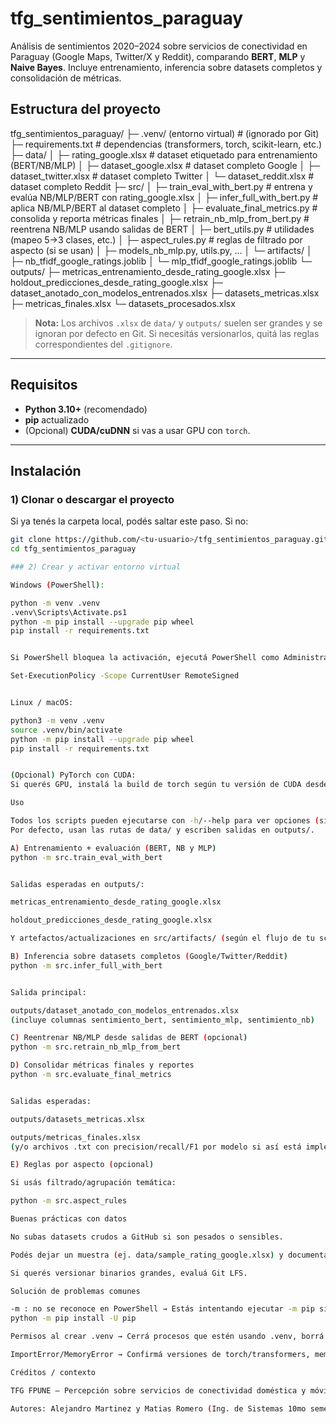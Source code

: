 # tfg_sentimientos_paraguay

Análisis de sentimientos 2020–2024 sobre servicios de conectividad en Paraguay (Google Maps, Twitter/X y Reddit), comparando **BERT**, **MLP** y **Naive Bayes**. Incluye entrenamiento, inferencia sobre datasets completos y consolidación de métricas.

## Estructura del proyecto

tfg_sentimientos_paraguay/
├─ .venv/ (entorno virtual) # (ignorado por Git)
├─ requirements.txt # dependencias (transformers, torch, scikit-learn, etc.)
├─ data/
│ ├─ rating_google.xlsx # dataset etiquetado para entrenamiento (BERT/NB/MLP)
│ ├─ dataset_google.xlsx # dataset completo Google
│ ├─ dataset_twitter.xlsx # dataset completo Twitter
│ └─ dataset_reddit.xlsx # dataset completo Reddit
├─ src/
│ ├─ train_eval_with_bert.py # entrena y evalúa NB/MLP/BERT con rating_google.xlsx
│ ├─ infer_full_with_bert.py # aplica NB/MLP/BERT al dataset completo
│ ├─ evaluate_final_metrics.py # consolida y reporta métricas finales
│ ├─ retrain_nb_mlp_from_bert.py # reentrena NB/MLP usando salidas de BERT
│ ├─ bert_utils.py # utilidades (mapeo 5→3 clases, etc.)
│ ├─ aspect_rules.py # reglas de filtrado por aspecto (si se usan)
│ ├─ models_nb_mlp.py, utils.py, ...
│ └─ artifacts/
│ ├─ nb_tfidf_google_ratings.joblib
│ └─ mlp_tfidf_google_ratings.joblib
└─ outputs/
├─ metricas_entrenamiento_desde_rating_google.xlsx
├─ holdout_predicciones_desde_rating_google.xlsx
├─ dataset_anotado_con_modelos_entrenados.xlsx
├─ datasets_metricas.xlsx
├─ metricas_finales.xlsx
└─ datasets_procesados.xlsx


> **Nota:** Los archivos `.xlsx` de `data/` y `outputs/` suelen ser grandes y se ignoran por defecto en Git. Si necesitás versionarlos, quitá las reglas correspondientes del `.gitignore`.

---

## Requisitos

- **Python 3.10+** (recomendado)
- **pip** actualizado
- (Opcional) **CUDA/cuDNN** si vas a usar GPU con `torch`.

---

## Instalación

### 1) Clonar o descargar el proyecto
Si ya tenés la carpeta local, podés saltar este paso. Si no:
```bash
git clone https://github.com/<tu-usuario>/tfg_sentimientos_paraguay.git
cd tfg_sentimientos_paraguay

### 2) Crear y activar entorno virtual

Windows (PowerShell):

python -m venv .venv
.venv\Scripts\Activate.ps1
python -m pip install --upgrade pip wheel
pip install -r requirements.txt


Si PowerShell bloquea la activación, ejecutá PowerShell como Administrador y:

Set-ExecutionPolicy -Scope CurrentUser RemoteSigned


Linux / macOS:

python3 -m venv .venv
source .venv/bin/activate
python -m pip install --upgrade pip wheel
pip install -r requirements.txt


(Opcional) PyTorch con CUDA:
Si querés GPU, instalá la build de torch según tu versión de CUDA desde la guía oficial de PyTorch. Luego volvé a pip install -r requirements.txt si hace falta.

Uso

Todos los scripts pueden ejecutarse con -h/--help para ver opciones (si están disponibles).
Por defecto, usan las rutas de data/ y escriben salidas en outputs/.

A) Entrenamiento + evaluación (BERT, NB y MLP)
python -m src.train_eval_with_bert


Salidas esperadas en outputs/:

metricas_entrenamiento_desde_rating_google.xlsx

holdout_predicciones_desde_rating_google.xlsx

Y artefactos/actualizaciones en src/artifacts/ (según el flujo de tu script).

B) Inferencia sobre datasets completos (Google/Twitter/Reddit)
python -m src.infer_full_with_bert


Salida principal:

outputs/dataset_anotado_con_modelos_entrenados.xlsx
(incluye columnas sentimiento_bert, sentimiento_mlp, sentimiento_nb)

C) Reentrenar NB/MLP desde salidas de BERT (opcional)
python -m src.retrain_nb_mlp_from_bert

D) Consolidar métricas finales y reportes
python -m src.evaluate_final_metrics


Salidas esperadas:

outputs/datasets_metricas.xlsx

outputs/metricas_finales.xlsx
(y/o archivos .txt con precision/recall/F1 por modelo si así está implementado)

E) Reglas por aspecto (opcional)

Si usás filtrado/agrupación temática:

python -m src.aspect_rules

Buenas prácticas con datos

No subas datasets crudos a GitHub si son pesados o sensibles.

Podés dejar un muestra (ej. data/sample_rating_google.xlsx) y documentación de cómo reproducir el dataset completo.

Si querés versionar binarios grandes, evaluá Git LFS.

Solución de problemas comunes

-m : no se reconoce en PowerShell → Estás intentando ejecutar -m pip sin python. Usá:
python -m pip install -U pip

Permisos al crear .venv → Cerrá procesos que estén usando .venv, borrá .venv/ y volvé a crear.

ImportError/MemoryError → Confirmá versiones de torch/transformers, memoria disponible y usa batch sizes más pequeños si tu script lo permite.

Créditos / contexto

TFG FPUNE – Percepción sobre servicios de conectividad doméstica y móvil en Paraguay con lenguaje natural y aprendizaje automático (2020–2024).

Autores: Alejandro Martinez y Matias Romero (Ing. de Sistemas 10mo semestre 2025)